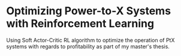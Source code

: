 # Optimizing Power-to-X Systems with Reinforcement Learning

Using Soft Actor-Critic RL algorithm to optimize the operation of PtX systems with regards to profitability as part of my master's thesis.
